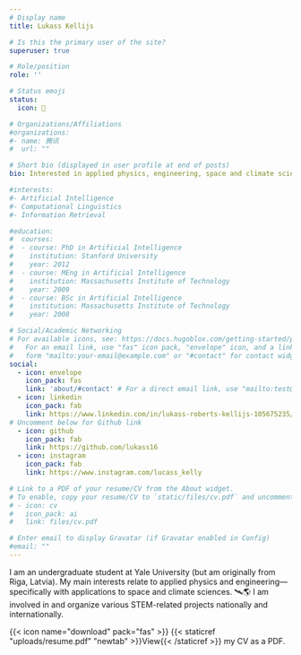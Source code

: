 ```yaml
---
# Display name
title: Lukass Kellijs

# Is this the primary user of the site?
superuser: true

# Role/position
role: ''

# Status emoji
status:
  icon: 🤠

# Organizations/Affiliations
#organizations:
#- name: 腾讯
#  url: ""

# Short bio (displayed in user profile at end of posts)
bio: Interested in applied physics, engineering, space and climate sciences.

#interests:
#- Artificial Intelligence
#- Computational Linguistics
#- Information Retrieval

#education:
#  courses:
#  - course: PhD in Artificial Intelligence
#    institution: Stanford University
#    year: 2012
#  - course: MEng in Artificial Intelligence
#    institution: Massachusetts Institute of Technology
#    year: 2009
#  - course: BSc in Artificial Intelligence
#    institution: Massachusetts Institute of Technology
#    year: 2008

# Social/Academic Networking
# For available icons, see: https://docs.hugoblox.com/getting-started/page-builder/#icons
#   For an email link, use "fas" icon pack, "envelope" icon, and a link in the
#   form "mailto:your-email@example.com" or "#contact" for contact widget.
social:
  - icon: envelope
    icon_pack: fas
    link: 'about/#contact' # For a direct email link, use "mailto:test@example.org".
  - icon: linkedin
    icon_pack: fab
    link: https://www.linkedin.com/in/lukass-roberts-kellijs-105675235/
# Uncomment below for Github link
  - icon: github
    icon_pack: fab
    link: https://github.com/lukass16
  - icon: instagram
    icon_pack: fab
    link: https://www.instagram.com/lucass_kelly

# Link to a PDF of your resume/CV from the About widget.
# To enable, copy your resume/CV to `static/files/cv.pdf` and uncomment the lines below.
# - icon: cv
#   icon_pack: ai
#   link: files/cv.pdf

# Enter email to display Gravatar (if Gravatar enabled in Config)
#email: ""
---
```


I am an undergraduate student at Yale University (but am originally from Riga, Latvia). My main interests relate to applied physics and engineering—specifically with applications to space and climate sciences. 🛰️🌎 I am involved in and organize various STEM-related projects nationally and internationally.

{{< icon name="download" pack="fas" >}} {{< staticref "uploads/resume.pdf" "newtab" >}}View{{< /staticref >}} my CV as a PDF.
